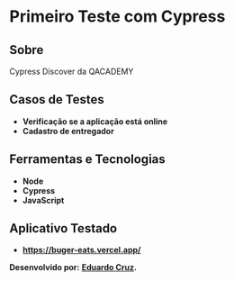 # Primeiro Teste com Cypress

## Sobre

Cypress Discover da QACADEMY

## Casos de Testes

- **Verificação se a aplicação está online**
- **Cadastro de entregador**


## Ferramentas e Tecnologias

- **Node**
- **Cypress**
- **JavaScript**

## Aplicativo Testado
- **https://buger-eats.vercel.app/**

**Desenvolvido por:**
**[Eduardo Cruz](https://github.com/edcruz29/).**